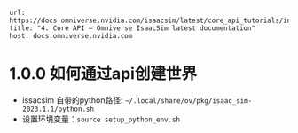
```cardlink
url: https://docs.omniverse.nvidia.com/isaacsim/latest/core_api_tutorials/index.html
title: "4. Core API — Omniverse IsaacSim latest documentation"
host: docs.omniverse.nvidia.com
```
# 1.0.0 如何通过api创建世界
* issacsim 自带的python路径: `~/.local/share/ov/pkg/isaac_sim-2023.1.1/python.sh`
* 设置环境变量：`source setup_python_env.sh`
